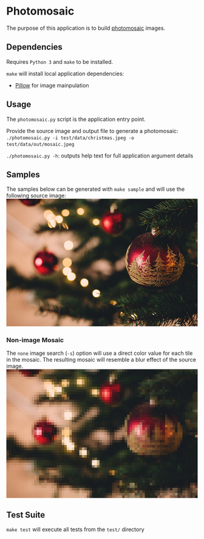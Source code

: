 # Photomosaic
The purpose of this application is to build [photomosaic](https://en.wikipedia.org/wiki/Photographic_mosaic) images.

## Dependencies
Requires `Python 3` and `make` to be installed.

`make` will install local application dependencies:  
  * [Pillow](https://python-pillow.org/) for image mainpulation

## Usage
The `photomosaic.py` script is the application entry point.

Provide the source image and output file to generate a photomosaic:  
`./photomosaic.py -i test/data/christmas.jpeg -o test/data/out/mosaic.jpeg`

`./photomosaic.py -h`: outputs help text for full application argument details

## Samples
The samples below can be generated with `make sample` and will use the following source image:  
![source image](readme/source.jpg)

### Non-image Mosaic
The `none` image search (`-s`) option will use a direct color value for each tile in the mosaic. The resulting mosaic will resemble a blur effect of the source image.  
![non-image mosaic](readme/mosaic_no_image.jpg)

## Test Suite
`make test` will execute all tests from the `test/` directory
